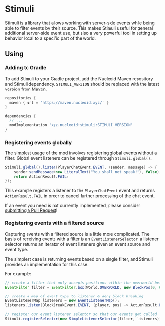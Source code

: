 # Stimuli
Stimuli is a library that allows working with server-side events while being able to filter events by their source.
This makes Stimuli useful for general additional server-side event use, but also a very powerful tool in setting up
behavior local to a specific part of the world.

## Using

### Adding to Gradle
To add Stimuli to your Gradle project, add the Nucleoid Maven repository and Stimuli dependency.
`STIMULI_VERSION` should be replaced with the latest version from [Maven](https://maven.nucleoid.xyz/xyz/nucleoid/stimuli).
```gradle
repositories {
  maven { url = 'https://maven.nucleoid.xyz/' }
}

dependencies {
  // ...
  modImplementation 'xyz.nucleoid:stimuli:STIMULI_VERSION'
}
```

### Registering events globally
The simplest usage of the mod involves registering global events without a filter. Global event listeners can be
registered through `Stimuli.global()`. 

```java
Stimuli.global().listen(PlayerChatEvent.EVENT, (sender, message) -> {
    sender.sendMessage(new LiteralText("You shall not speak!"), false);
    return ActionResult.FAIL;
});
```

This example registers a listener to the `PlayerChatEvent` event and returns `ActionResult.FAIL` in order to cancel
further processing of the chat event.

If an event you need is not currently implemented, please consider [submitting a Pull Request](https://github.com/NucleoidMC/stimuli/compare)!

### Registering events with a filtered source
Capturing events with a filtered source is a little more complicated. The basis of receiving events with a filter is an
`EventListenerSelector`: a listener selector returns an iterator of event listeners given an event source and event type.

The simplest case is returning events based on a single filter, and Stimuli provides an implementation for this case.

For example:
```java
// create a filter that only accepts positions within the overworld between (0; 0; 0) and (16; 256; 16)
EventFilter filter = EventFilter.box(World.OVERWORLD, new BlockPos(0, 0, 0), new BlockPos(16, 256, 16));

// create a map of event type to listener & deny block breaking
EventListenerMap listeners = new EventListenerMap();
listeners.listen(BlockBreakEvent.EVENT, (player, pos) -> ActionResult.FAIL);

// register our event listener selector so that our events get called
Stimuli.registerSelector(new SimpleListenerSelector(filter, listeners));
```
